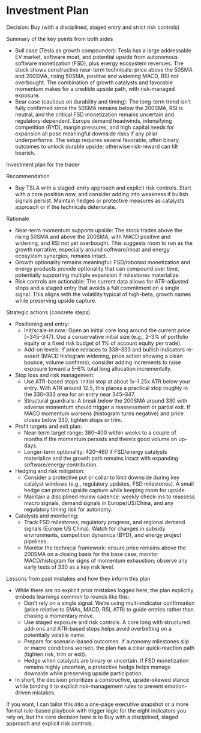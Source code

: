 # Investment Plan

Decision: Buy (with a disciplined, staged entry and strict risk controls)

Summary of the key points from both sides
- Bull case (Tesla as growth compounder): Tesla has a large addressable EV market, software moat, and potential upside from autonomous software monetization (FSD), plus energy ecosystem revenues. The stock shows constructive near-term technicals: price above the 50SMA and 200SMA, rising 50SMA, positive and widening MACD, RSI not overbought. The combination of growth catalysts and favorable momentum makes for a credible upside path, with risk-managed exposure.
- Bear case (cautious on durability and timing): The long-term trend isn’t fully confirmed since the 50SMA remains below the 200SMA, RSI is neutral, and the critical FSD monetization remains uncertain and regulatory-dependent. Europe demand headwinds, intensifying competition (BYD), margin pressures, and high capital needs for expansion all pose meaningful downside risks if any pillar underperforms. The setup requires several favorable, often binary outcomes to unlock durable upside; otherwise risk-reward can tilt bearish.

Investment plan for the trader

Recommendation
- Buy TSLA with a staged-entry approach and explicit risk controls. Start with a core position now, and consider adding into weakness if bullish signals persist. Maintain hedges or protective measures as catalysts approach or if the technicals deteriorate.

Rationale
- Near-term momentum supports upside: The stock trades above the rising 50SMA and above the 200SMA, with MACD positive and widening, and RSI not yet overbought. This suggests room to run as the growth narrative, especially around software/moat and energy ecosystem synergies, remains intact.
- Growth optionality remains meaningful: FSD/robotaxi monetization and energy products provide optionality that can compound over time, potentially supporting multiple expansion if milestones materialize.
- Risk controls are actionable: The current data allows for ATR-adjusted stops and a staged entry that avoids a full commitment on a single signal. This aligns with the volatility typical of high-beta, growth names while preserving upside capture.

Strategic actions (concrete steps)
- Positioning and entry:
  - Init/scale-in now: Open an initial core long around the current price (~345–347). Use a conservative initial size (e.g., 2–3% of portfolio equity or a fixed risk budget of 1% of account equity per trade).
  - Add-on levels: If price retraces to 338–333 and bullish indicators re-assert (MACD histogram widening, price action showing a clean bounce, volume confirms), consider adding increments to raise exposure toward a 5–6% total long allocation incrementally.
- Stop loss and risk management:
  - Use ATR-based stops: Initial stop at about 1x–1.25x ATR below your entry. With ATR around 12.5, this places a practical stop roughly in the 330–333 area for an entry near 345–347.
  - Structural guardrails: A break below the 200SMA around 330 with adverse momentum should trigger a reassessment or partial exit. If MACD momentum worsens (histogram turns negative) and price closes below 330, tighten stops or trim.
- Profit targets and exit plan:
  - Near-term target range: 380–400 within weeks to a couple of months if the momentum persists and there’s good volume on up-days.
  - Longer-term optionality: 420–460 if FSD/energy catalysts materialize and the growth path remains intact with expanding software/energy contribution.
- Hedging and risk mitigation:
  - Consider a protective put or collar to limit downside during key catalyst windows (e.g., regulatory updates, FSD milestones). A small hedge can protect upside capture while keeping room for upside.
  - Maintain a disciplined review cadence: weekly check-ins to reassess macro signals, demand signals in Europe/US/China, and any regulatory timing risk for autonomy.
- Catalysts and monitoring:
  - Track FSD milestones, regulatory progress, and regional demand signals (Europe US China). Watch for changes in subsidy environments, competition dynamics (BYD), and energy project pipelines.
  - Monitor the technical framework: ensure price remains above the 200SMA on a closing basis for the base case; monitor MACD/histogram for signs of momentum exhaustion; observe any early tests of 330 as a key risk level.

Lessons from past mistakes and how they inform this plan
- While there are no explicit prior mistakes logged here, the plan explicitly embeds learnings common to rounds like this:
  - Don’t rely on a single signal. We’re using multi-indicator confirmation (price relative to SMAs, MACD, RSI, ATR) to guide entries rather than chasing a momentary move.
  - Use staged exposure and risk controls. A core long with structured add-ons and ATR-based stops helps avoid overbetting on a potentially volatile name.
  - Prepare for scenario-based outcomes. If autonomy milestones slip or macro conditions worsen, the plan has a clear quick-reaction path (tighten risk, trim or exit).
  - Hedge when catalysts are binary or uncertain. If FSD monetization remains highly uncertain, a protective hedge helps manage downside while preserving upside participation.
- In short, the decision prioritizes a constructive, upside-skewed stance while binding it to explicit risk-management rules to prevent emotion-driven mistakes.

If you want, I can tailor this into a one-page executive snapshot or a more formal rule-based playbook with trigger logic for the eight indicators you rely on, but the core decision here is to Buy with a disciplined, staged approach and explicit risk controls.
